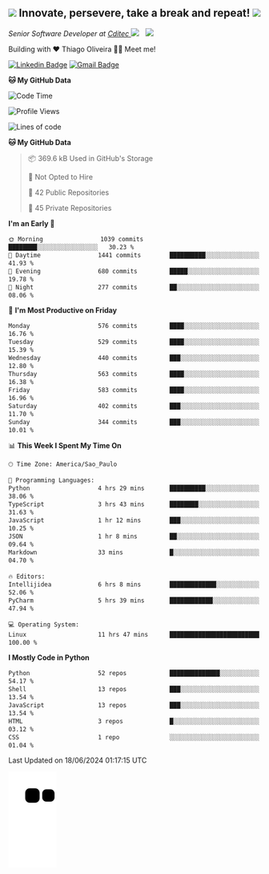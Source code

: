 <h2><img src="https://emojis.slackmojis.com/emojis/images/1531849430/4246/blob-sunglasses.gif?1531849430" width="30"/> Innovate, persevere, take a break and repeat! <img src="https://media.giphy.com/media/12oufCB0MyZ1Go/giphy.gif" width="50"></h2>
<img align='right' src="https://media.giphy.com/media/M9gbBd9nbDrOTu1Mqx/giphy.gif" width="230">
<p><em>Senior Software Developer at <a href="https://www.cditec.com.br/">Cditec
</a><img src="https://media.giphy.com/media/WUlplcMpOCEmTGBtBW/giphy.gif" width="30"> 
</em></p>



Building with ❤️ Thiago Oliveira 👋🏽 Meet me!

[![Linkedin Badge](https://img.shields.io/badge/-Thiago-blue?style=flat-square&logo=Linkedin&logoColor=white&link=https://www.linkedin.com/in/tgmarinho/)](https://www.linkedin.com/in/thiagoceconelo/) 
[![Gmail Badge](https://img.shields.io/badge/-thiceconelo@gmail.com-c14438?style=flat-square&logo=Gmail&logoColor=white&link=mailto:thiceconelo@gmail.com)](mailto:thiceconelo@gmail.com)

</em></p>

<!-- <span style="height ">
![Anurag's GitHub stats](https://github-readme-stats.vercel.app/api?username=arthurspk&show_icons=true&theme=tokyonight)
</span> -->

**🐱 My GitHub Data** 
<!--START_SECTION:waka-->
![Code Time](http://img.shields.io/badge/Code%20Time-1%2C415%20hrs%2040%20mins-blue)

![Profile Views](http://img.shields.io/badge/Profile%20Views-0-blue)

![Lines of code](https://img.shields.io/badge/From%20Hello%20World%20I%27ve%20Written-4.9%20million%20lines%20of%20code-blue)

**🐱 My GitHub Data** 

> 📦 369.6 kB Used in GitHub's Storage 
 > 
> 🚫 Not Opted to Hire
 > 
> 📜 42 Public Repositories 
 > 
> 🔑 45 Private Repositories 
 > 
**I'm an Early 🐤** 

```text
🌞 Morning                1039 commits        ████████░░░░░░░░░░░░░░░░░   30.23 % 
🌆 Daytime                1441 commits        ██████████░░░░░░░░░░░░░░░   41.93 % 
🌃 Evening                680 commits         █████░░░░░░░░░░░░░░░░░░░░   19.78 % 
🌙 Night                  277 commits         ██░░░░░░░░░░░░░░░░░░░░░░░   08.06 % 
```
📅 **I'm Most Productive on Friday** 

```text
Monday                   576 commits         ████░░░░░░░░░░░░░░░░░░░░░   16.76 % 
Tuesday                  529 commits         ████░░░░░░░░░░░░░░░░░░░░░   15.39 % 
Wednesday                440 commits         ███░░░░░░░░░░░░░░░░░░░░░░   12.80 % 
Thursday                 563 commits         ████░░░░░░░░░░░░░░░░░░░░░   16.38 % 
Friday                   583 commits         ████░░░░░░░░░░░░░░░░░░░░░   16.96 % 
Saturday                 402 commits         ███░░░░░░░░░░░░░░░░░░░░░░   11.70 % 
Sunday                   344 commits         ███░░░░░░░░░░░░░░░░░░░░░░   10.01 % 
```


📊 **This Week I Spent My Time On** 

```text
🕑︎ Time Zone: America/Sao_Paulo

💬 Programming Languages: 
Python                   4 hrs 29 mins       ██████████░░░░░░░░░░░░░░░   38.06 % 
TypeScript               3 hrs 43 mins       ████████░░░░░░░░░░░░░░░░░   31.63 % 
JavaScript               1 hr 12 mins        ███░░░░░░░░░░░░░░░░░░░░░░   10.25 % 
JSON                     1 hr 8 mins         ██░░░░░░░░░░░░░░░░░░░░░░░   09.64 % 
Markdown                 33 mins             █░░░░░░░░░░░░░░░░░░░░░░░░   04.70 % 

🔥 Editors: 
Intellijidea             6 hrs 8 mins        █████████████░░░░░░░░░░░░   52.06 % 
PyCharm                  5 hrs 39 mins       ████████████░░░░░░░░░░░░░   47.94 % 

💻 Operating System: 
Linux                    11 hrs 47 mins      █████████████████████████   100.00 % 
```

**I Mostly Code in Python** 

```text
Python                   52 repos            ██████████████░░░░░░░░░░░   54.17 % 
Shell                    13 repos            ███░░░░░░░░░░░░░░░░░░░░░░   13.54 % 
JavaScript               13 repos            ███░░░░░░░░░░░░░░░░░░░░░░   13.54 % 
HTML                     3 repos             █░░░░░░░░░░░░░░░░░░░░░░░░   03.12 % 
CSS                      1 repo              ░░░░░░░░░░░░░░░░░░░░░░░░░   01.04 % 
```




 Last Updated on 18/06/2024 01:17:15 UTC
<!--END_SECTION:waka-->

![Snake animation](https://github.com/rafaballerini/rafaballerini/blob/output/github-contribution-grid-snake.svg)


<!---
ceconelo/ceconelo is a ✨ special ✨ repository because its `README.md` (this file) appears on your GitHub profile.
You can click the Preview link to take a look at your changes.
--->
